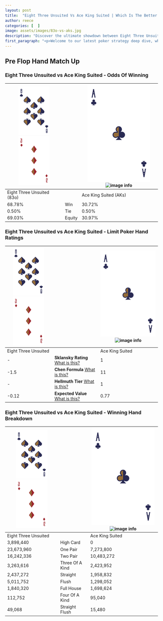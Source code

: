```yaml
---
layout: post
title:  "Eight Three Unsuited Vs Ace King Suited | Which Is The Better Hand In Poker? A Complete Guide"
author: reece
categories: [  ]
image: assets/images/83o-vs-aks.jpg
description: "Discover the ultimate showdown between Eight Three Unsuited and Ace King Suited in poker! Uncover the odds, strategies, and scenarios where one hand triumphs over the other. Get ready to up your poker game with this thrilling analysis."
first_paragraph: "<p>Welcome to our latest poker strategy deep dive, where we're pitting two distinct hands against each other in a high-stakes showdown: Eight Three Unsuited vs Ace King Suited.</p><p>In the dynamic world of poker, every decision counts, and knowing which hand holds the upper hand is key to your success at the table.</p><p>In this article, we'll dissect these two hands, explore the scenarios where one dominates the other, and equip you with the knowledge to make strategic choices that can tip the odds in your favor.</p><p>Get ready to unravel the intriguing dynamics of these poker hands and elevate your game to new heights.</p>"
---
```




[comment]: # (sp0)

## Pre Flop Hand Match Up

<div class="table hand-ratings" markdown="1"> 



### Eight Three Unsuited vs Ace King Suited - Odds Of Winning


    
| ![image info](assets/images/hand1/8.png) ![image info](assets/images/hand1/3o.png) |  | ![image info](assets/images/hand2/A.png) ![image info](assets/images/hand2/Ks.png) |
| -------- | -------- | -------- |
| Eight Three Unsuited (83o) |  | Ace King Suited (AKs) |
| 68.78% | Win | 30.72% |
| 0.50% | Tie | 0.50% |
| 69.03% | Equity | 30.97% |




[comment]: # (sp1)



### Eight Three Unsuited vs Ace King Suited - Limit Poker Hand Ratings


    
| ![image info](assets/images/hand1/8.png) ![image info](assets/images/hand1/3o.png) |  | ![image info](assets/images/hand2/A.png) ![image info](assets/images/hand2/Ks.png) |
| -------- | -------- | -------- |
| Eight Three Unsuited |  | Ace King Suited |
| - | **Sklansky Rating** [What is this?](/sklansky-rating-explained) | 1 |
| -1.5 | **Chen Formula** [What is this?](/chen-formula-explained) | 11 |
| - | **Hellmuth Tier** [What is this?](/Hellmuth-tier-explained) | 1 |
| -0.12 | **Expected Value** [What is this?](/expected-value-explained) | 0.77 |




[comment]: # (sp2)



### Eight Three Unsuited vs Ace King Suited - Winning Hand Breakdown


    
| ![image info](assets/images/hand1/8.png) ![image info](assets/images/hand1/3o.png) |  | ![image info](assets/images/hand2/A.png) ![image info](assets/images/hand2/Ks.png) |
| -------- | -------- | -------- |
| Eight Three Unsuited |  | Ace King Suited |
| 3,898,440 | High Card | 0 |
| 23,673,960 | One Pair | 7,273,800 |
| 16,242,336 | Two Pair | 10,483,272 |
| 3,263,616 | Three Of A Kind | 2,423,952 |
| 2,437,272 | Straight | 1,958,832 |
| 5,011,752 | Flush | 1,298,052 |
| 1,840,320 | Full House | 1,698,624 |
| 112,752 | Four Of A Kind | 95,040 |
| 49,068 | Straight Flush | 15,480 |




[comment]: # (sp3)



</div>

[comment]: # (sp4)



[comment]: # (sp5)

